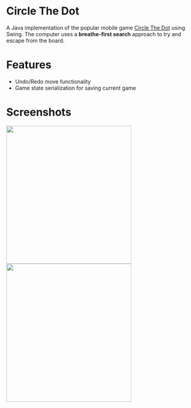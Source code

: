 # Circle The Dot

A Java implementation of the popular mobile game [Circle The Dot](https://itunes.apple.com/ca/app/circle-the-dot/id905410455?mt=8) using Swing.
The computer uses a **breathe-first search** approach to try and escape from the board.

# Features

- Undo/Redo move functionality
- Game state serialization for saving current game

# Screenshots

<img src="https://puu.sh/oKJtb/3a40fe7767.png" width="332px" height="367px" /> <img src="https://puu.sh/oKJxi/274942df1c.png" width="332px" height="367px" />
